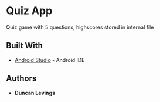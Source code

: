 # Quiz App

Quiz game with 5 questions, highscores stored in internal file

## Built With

* [Android Studio](https://developer.android.com/studio/?gclid=Cj0KCQiAjszhBRDgARIsAH8Kgvd4H2_3KIGQ5wxug641UrV0mjVwcormroGeoE7eF5HdbYQSHne9OycaAtAMEALw_wcB) - Android IDE

## Authors

* **Duncan Levings** 

